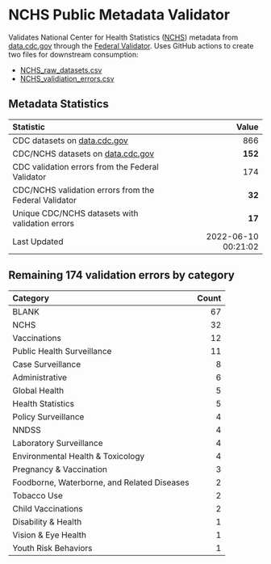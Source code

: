 # NCHS Public Metadata Validator

Validates National Center for Health Statistics ([NCHS](https://www.cdc.gov/nchs/index.htm)) metadata from [data.cdc.gov](https://data.cdc.gov/browse?category=NCHS) through the [Federal Validator](https://dashboard.data.gov/validate). Uses GitHub actions to create two files for downstream consumption:


+ [NCHS_raw_datasets.csv](NCHS_raw_datasets.csv)
+ [NCHS_validiation_errors.csv](NCHS_validiation_errors.csv)


## Metadata Statistics

| Statistic | Value |
| :---      | ---:  |
| CDC datasets on [data.cdc.gov](https://data.cdc.gov/) | 866 |
| CDC/NCHS datasets on [data.cdc.gov](https://data.cdc.gov/browse?category=NCHS)| **152** |
| CDC validation errors from the Federal Validator | 174 |
| CDC/NCHS validation errors from the Federal Validator | **32** |
| Unique CDC/NCHS datasets with validation errors | **17** |
| Last Updated | 2022-06-10 00:21:02 |


## Remaining 174 validation errors by category

| Category | Count |
| :---     | ---:  |
|BLANK|67|
|NCHS|32|
|Vaccinations|12|
|Public Health Surveillance|11|
|Case Surveillance|8|
|Administrative|6|
|Global Health|5|
|Health Statistics|5|
|Policy Surveillance|4|
|NNDSS|4|
|Laboratory Surveillance|4|
|Environmental Health & Toxicology|4|
|Pregnancy & Vaccination|3|
|Foodborne, Waterborne, and Related Diseases|2|
|Tobacco Use|2|
|Child Vaccinations|2|
|Disability & Health|1|
|Vision & Eye Health|1|
|Youth Risk Behaviors|1|